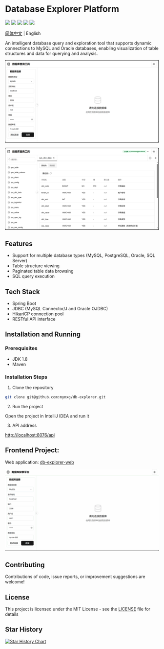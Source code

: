 # Database Explorer Platform

[![](https://img.shields.io/github/stars/mynxg/db-explorer)](https://github.com/mynxg/db-explorer/stargazers)
[![](https://img.shields.io/github/issues/mynxg/db-explorer)](https://github.com/mynxg/db-explorer/issues)
[![](https://img.shields.io/github/issues-closed/mynxg/db-explorer)](https://github.com/mynxg/db-explorer/issues?q=is%3Aissue+is%3Aclosed)
[![](https://img.shields.io/github/issues-pr/mynxg/db-explorer)](https://github.com/mynxg/db-explorer/pulls)
[![](https://img.shields.io/github/issues-pr-closed/mynxg/db-explorer)](https://github.com/mynxg/db-explorer/pulls?q=is%3Apr+is%3Aclosed)

[简体中文](README.md) | English

An intelligent database query and exploration tool that supports dynamic connections to MySQL and Oracle databases, enabling visualization of table structures and data for querying and analysis.

![image-20250226203426308](./asset/image-20250226203426308.png)

![image-20250226203548713](./asset/image-20250226203548713.png)


## Features

- Support for multiple database types (MySQL, PostgreSQL, Oracle, SQL Server)
- Table structure viewing
- Paginated table data browsing
- SQL query execution

## Tech Stack

- Spring Boot
- JDBC (MySQL Connector/J and Oracle OJDBC)
- HikariCP connection pool
- RESTful API interface

## Installation and Running

### Prerequisites

- JDK 1.8
- Maven

### Installation Steps

1. Clone the repository

```bash
git clone git@github.com:mynxg/db-explorer.git
```


2. Run the project

Open the project in IntelliJ IDEA and run it

3. API address

[http://localhost:8076/api](http://localhost:8076/api)

## Frontend Project:

Web application: [db-explorer-web](https://github.com/mynxg/db-explorer-web)

![](./asset/screenshots.gif)

## Contributing

Contributions of code, issue reports, or improvement suggestions are welcome!

## License

This project is licensed under the MIT License - see the [LICENSE](LICENSE) file for details

## Star History

[![Star History Chart](https://api.star-history.com/svg?repos=mynxg/db-explorer&type=Date)](https://star-history.com/#mynxg/db-explorer&Date)